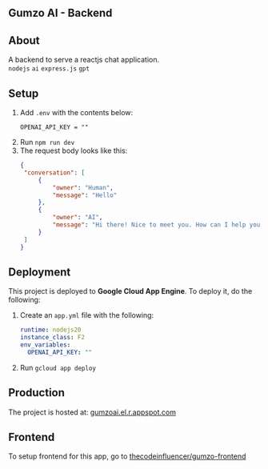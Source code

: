 ## Gumzo AI - Backend

## About
A backend to serve a reactjs chat application.\
`nodejs` `ai` `express.js` `gpt`

## Setup

1. Add `.env` with the contents below:
   ```properties
   OPENAI_API_KEY = ""
   ```
2. Run `npm run dev`
3. The request body looks like this:
   ```json
   {
    "conversation": [
        {
            "owner": "Human",
            "message": "Hello"
        },
        {
            "owner": "AI",
            "message": "Hi there! Nice to meet you. How can I help you today?"
        }
    ]
   }
   ```

## Deployment

This project is deployed to **Google Cloud App Engine**. To deploy it, do the following:
1. Create an `app.yml` file with the following:
   ```yml
   runtime: nodejs20
   instance_class: F2
   env_variables:
     OPENAI_API_KEY: ""
   ```
3. Run `gcloud app deploy`

## Production 

The project is hosted at:
[gumzoai.el.r.appspot.com](https://gumzoai.el.r.appspot.com)

## Frontend

To setup frontend for this app, go to [thecodeinfluencer/gumzo-frontend](https://github.com/thecodeinfluencer/gumzo-frontend)

